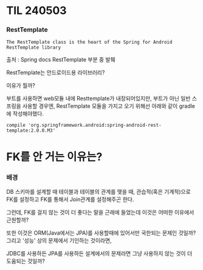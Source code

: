 # TIL 240503

### RestTemplate

```
The RestTemplate class is the heart of the Spring for Android RestTemplate library
```

출처 : Spring docs RestTemplate 부분 중 발췌

RestTemplate는 안드로이드용 라이브러리? 

이유가 뭘까? 

부트를 사용하면 web모듈 내에 Resttemplate가 내장되어있지만, 부트가 아닌 일반 스프링을 사용할 경우엔, RestTemplate 모듈을 가지고 오기 위해선 아래와 같이 gradle에 작성해야했다. 

```
compile 'org.springframework.android:spring-android-rest-template:2.0.0.M3'
```





# FK를 안 거는 이유는?

### 배경

DB 스키마를 설계할 때 테이블과 테이블의 관계를 맺을 때, 관습적(혹은 기계적)으로 FK를 설정하고 FK를 통해서 Join관계를 설정해주곤 한다. 

그런데, FK를 걸지 않는 것이 더 좋다는 말을 근래에 들었는데 이것은 어떠한 이유에서 근원할까? 

또한 이것은 ORM(Java에서는 JPA)를 사용할때에 있어서만 국한되는 문제인 것일까? 그리고 '성능' 상의 문제에서 기인하는 것이라면, 

JDBC를 사용하든 JPA를 사용하든 설계에서의 문제라면 그냥 사용하지 않는 것이 더 도움되는 것일까? 
